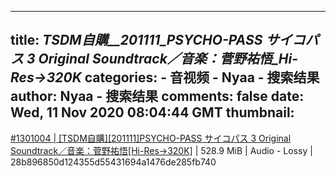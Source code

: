 
---
title: _TSDM自購__201111_PSYCHO-PASS サイコパス 3 Original Soundtrack／音楽：菅野祐悟_Hi-Res→320K_
categories: 
    - 音视频
    - Nyaa - 搜索结果
author: Nyaa - 搜索结果
comments: false
date: Wed, 11 Nov 2020 08:04:44 GMT
thumbnail: 
---

<div>   
<a href="https://nyaa.si/view/1301004">#1301004 | [TSDM自購][201111]PSYCHO-PASS サイコパス 3 Original Soundtrack／音楽：菅野祐悟[Hi-Res→320K]</a> | 528.9 MiB | Audio - Lossy | 28b896850d124355d55431694a1476de285fb740  
</div>
            